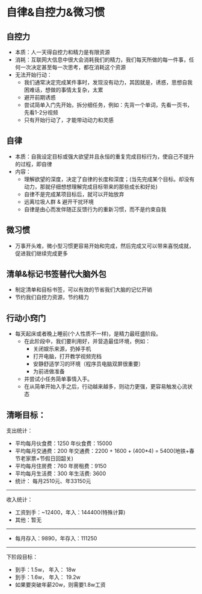 # 自律&自控力&微习惯

## 自控力
* 本质：人一天得自控力和精力是有限资源
* 消耗：互联网大信息中很大会消耗我们的精力，我们每天所做的每一件事，任何一次决定甚至每一次思考，都在消耗这个资源
* 无法开始行动：
  * 我们通常决定完成某件事时，发现没有动力，其因就是，诱惑，思想自我困难话，想做的事情太复杂，太累
  * 避开前期诱惑
  * 尝试简单入门先开始，拆分细任务，例如：先背一个单词，先看一页书，先看1-2分视频
  * 只有开始行动了，才能带动动力和灵感

## 自律
* 本质：自我设定目标或强大欲望并且永恒的重复完成目标行为，使自己不提升的过程，即自律
* 内容：
    * 理解欲望的深度，决定了自律的长度和深度；(当先完成某个目标。却没有动力，那就仔细想想理解完成目标带来的那些成长和好处)
    * 自律不是完成某项目标后，就可以开始放弃
    * 远离垃圾人群 & 避开干扰环境
    * 自律是由心而发伴随正反馈行为的重新习惯，而不是约束自我

## 微习惯
* 万事开头难，微小型习惯更容易开始和完成，然后完成又可以带来喜悦成就，促进我们继续完成更多

## 清单&标记书签替代大脑外包
* 制定清单和目标书签，可以有效的节省我们大脑的记忆开销
* 节约我们自控力资源，节约精力

## 行动小窍门
* 每天起床或者晚上睡前(个人性质不一样)，是精力最旺盛阶段。
  * 在此阶段中，我们要利用好，并营造最佳环境，例如：
    * 关闭娱乐来源，扔掉手机
    * 打开电脑，打开教学视频完档
    * 安静舒适学习的环境（程序员电脑双屏很重要）
    * 为前进做准备
  * 并尝试小任务简单事情入手。
  * 在从简单开始入手之后，行动越来越多，则动力更强，更容易触发心流状态
  

## 清晰目标：
支出统计：
* 平均每月伙食费：1250 年伙食费：15000
* 平均每月交通费：200 年交通费：2200 + 1600 + (400*4) = 5400(地铁+春节老家票+节假日回韶关)
* 平均每月住房费：760 年房租费：9150
* 平均每月生活费：300 年生活费: 3600
* 统计： 每月2510元、年33150元
----
收入统计：
* 工资到手：~12400，年入：144400(特殊计算)
* 其他：暂无
----
* 每月存入：9890，年存入：111250
----
下阶段目标：
* 到手：1.5w， 年入： 18w
* 到手：1.6w， 年入： 19.2w
* 如果要突破年薪20w，则需要1.8w工资
